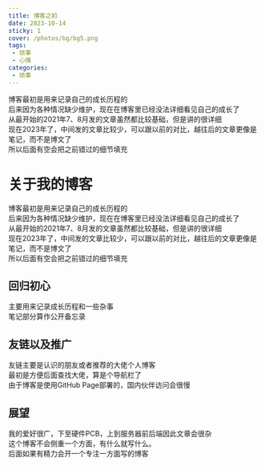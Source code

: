 ```yaml
---
title: 博客之初
date: 2023-10-14
sticky: 1
cover: /photos/bg/bg5.png
tags:
 - 琐事
 - 心情
categories: 
 - 琐事
--- 
```


博客最初是用来记录自己的成长历程的  
后来因为各种情况缺少维护，现在在博客里已经没法详细看见自己的成长了  
从最开始的2021年7、8月发的文章虽然都比较基础，但是讲的很详细  
现在2023年了，中间发的文章比较少，可以跟以前的对比，越往后的文章更像是笔记，而不是博文了  
所以后面有空会把之前错过的细节填充  

<!-- more -->

# 关于我的博客

博客最初是用来记录自己的成长历程的  
后来因为各种情况缺少维护，现在在博客里已经没法详细看见自己的成长了  
从最开始的2021年7、8月发的文章虽然都比较基础，但是讲的很详细  
现在2023年了，中间发的文章比较少，可以跟以前的对比，越往后的文章更像是笔记，而不是博文了  
所以后面有空会把之前错过的细节填充  

## 回归初心

主要用来记录成长历程和一些杂事  
笔记部分算作公开备忘录

## 友链以及推广

友链主要是认识的朋友或者推荐的大佬个人博客  
最初是方便后面查找大佬，算是个导航栏了  
由于博客是使用GitHub Page部署的，国内伙伴访问会很慢

## 展望

我的爱好很广，下至硬件PCB，上到服务器前后端因此文章会很杂  
这个博客不会侧重一个方面，有什么就写什么。  
后面如果有精力会开一个专注一方面写的博客
